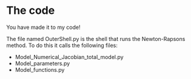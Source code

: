 # The code
You have made it to my code!

The file named OuterShell.py is the shell that runs the Newton-Rapsons method. To do this it calls the following files:
- Model_Numerical_Jacobian_total_model.py 
- Model_parameters.py
- Model_functions.py

